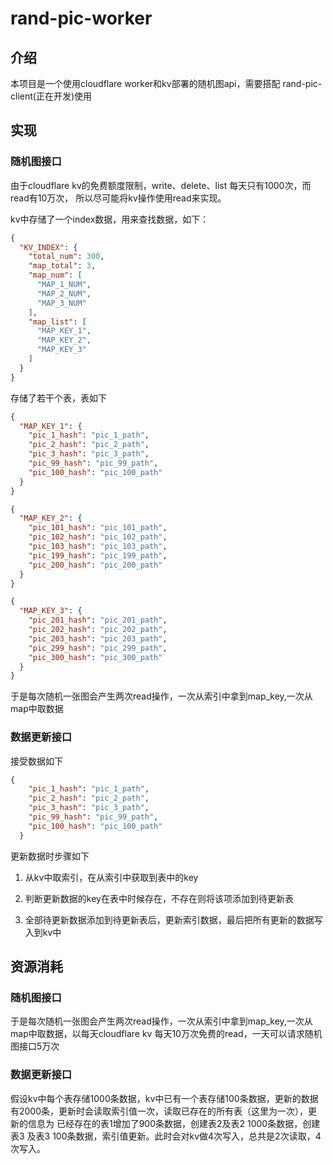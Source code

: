 # rand-pic-worker

## 介绍

本项目是一个使用cloudflare worker和kv部署的随机图api，需要搭配 rand-pic-client(正在开发)使用

## 实现

### 随机图接口

由于cloudflare kv的免费额度限制，write、delete、list 每天只有1000次，而read有10万次， 所以尽可能将kv操作使用read来实现。

kv中存储了一个index数据，用来查找数据，如下：

```json
{
  "KV_INDEX": {
    "total_num": 300,
    "map_total": 3,
    "map_num": [
      "MAP_1_NUM",
      "MAP_2_NUM",
      "MAP_3_NUM"
    ],
    "map_list": [
      "MAP_KEY_1",
      "MAP_KEY_2",
      "MAP_KEY_3"
    ]
  }
}
```

存储了若干个表，表如下

```json
{
  "MAP_KEY_1": {
    "pic_1_hash": "pic_1_path",
    "pic_2_hash": "pic_2_path",
    "pic_3_hash": "pic_3_path",
    "pic_99_hash": "pic_99_path",
    "pic_100_hash": "pic_100_path"
  }
}
```
```json
{
  "MAP_KEY_2": {
    "pic_101_hash": "pic_101_path",
    "pic_102_hash": "pic_102_path",
    "pic_103_hash": "pic_103_path",
    "pic_199_hash": "pic_199_path",
    "pic_200_hash": "pic_200_path"
  }
}
```

```json
{
  "MAP_KEY_3": {
    "pic_201_hash": "pic_201_path",
    "pic_202_hash": "pic_202_path",
    "pic_203_hash": "pic_203_path",
    "pic_299_hash": "pic_299_path",
    "pic_300_hash": "pic_300_path"
  }
}
```

于是每次随机一张图会产生两次read操作，一次从索引中拿到map_key,一次从map中取数据

### 数据更新接口

接受数据如下

```json
{
    "pic_1_hash": "pic_1_path",
    "pic_2_hash": "pic_2_path",
    "pic_3_hash": "pic_3_path",
    "pic_99_hash": "pic_99_path",
    "pic_100_hash": "pic_100_path"
  }
```

更新数据时步骤如下

1. 从kv中取索引，在从索引中获取到表中的key

2. 判断更新数据的key在表中时候存在，不存在则将该项添加到待更新表

3. 全部待更新数据添加到待更新表后，更新索引数据，最后把所有更新的数据写入到kv中

## 资源消耗


### 随机图接口

于是每次随机一张图会产生两次read操作，一次从索引中拿到map_key,一次从map中取数据，以每天cloudflare kv 每天10万次免费的read，一天可以请求随机图接口5万次


### 数据更新接口


假设kv中每个表存储1000条数据，kv中已有一个表存储100条数据，更新的数据有2000条，更新时会读取索引值一次，读取已存在的所有表（这里为一次），更新的信息为 已经存在的表1增加了900条数据，创建表2及表2 1000条数据，创建表3 及表3 100条数据，索引值更新。此时会对kv做4次写入，总共是2次读取，4次写入。
